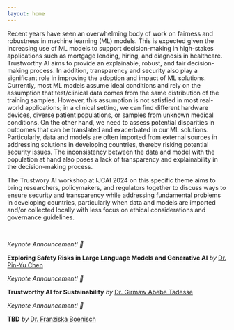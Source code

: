 ```yaml
---
layout: home
---
```

Recent years have seen an overwhelming body of work on fairness and robustness in machine learning (ML) models. This is expected given the increasing use of ML models to support decision-making in high-stakes applications such as mortgage lending, hiring, and diagnosis in healthcare. Trustworthy AI aims to provide an explainable, robust, and fair decision-making process. In addition, transparency and security also play a significant role in improving the adoption and impact of ML solutions. Currently, most ML models assume ideal conditions and rely on the assumption that test/clinical data comes from the same distribution of the training samples. However, this assumption is not satisfied in most real-world applications; in a clinical setting, we can find different hardware devices, diverse patient populations, or samples from unknown medical conditions. On the other hand, we need to assess potential disparities in outcomes that can be translated and exacerbated in our ML solutions. Particularly, data and models are often imported from external sources in addressing solutions in developing countries, thereby risking potential security issues. The inconsistency between the data and model with the population at hand also poses a lack of transparency and explainability in the decision-making process.

The Trustwory AI workshop at IJCAI 2024 on this specific theme aims to bring researchers, policymakers, and regulators together to discuss ways to ensure security and transparency while addressing fundamental problems in developing countries, particularly when data and models are imported and/or collected locally with less focus on ethical considerations and governance guidelines.

<br/>

*Keynote Announcement! 📢*

**Exploring Safety Risks in Large Language Models and Generative AI** *by* [Dr. Pin-Yu Chen](speakers/pin-yu/) 

*Keynote Announcement! 📢*

**Trustworthy AI for Sustainability** *by* [Dr. Girmaw Abebe Tadesse](speakers/girmaw/) 

*Keynote Announcement! 📢*

**TBD** *by* [Dr. Franziska Boenisch](speakers/Franziska/) 

<br/>

